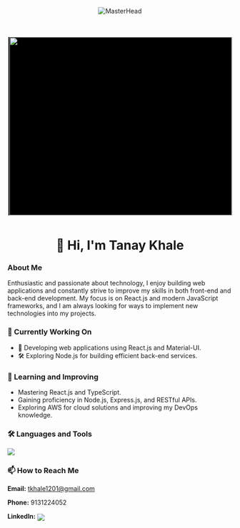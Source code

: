 <!-- MasterHead Image -->
<p align="center">
    <img src="https://maruf001-mt.github.io/Premium-Delivery/web.gif" alt="MasterHead">
</p>

<!-- Image Container -->
<div style="
    display: flex; 
    justify-content: center; 
    align-items: center; 
    height: 400px; 
    width: 500px; 
    background-color: black; 
    margin: 50px auto; 
    position: relative;">
    <img align="right" height=400 width=500 
    src="https://camo.githubusercontent.com/4d9f5ecceb711eec6e2018f38a5677dc657c9738d4a65ba3b928c41c0a45b439/68747470733a2f2f6d69726f2e6d656469756d2e636f6d2f6d61782f313336302f302a37513379765349765f7430696f4a2d5a2e676966"></img>
</div>

<!-- Heading -->
<h1 style="text-align: center;">👋 Hi, I'm Tanay Khale</h1>

<!-- About Me -->
<h3>About Me</h3>
<p>Enthusiastic and passionate about technology, I enjoy building web applications and constantly strive to improve my skills in both front-end and back-end development.  
My focus is on React.js and modern JavaScript frameworks, and I am always looking for ways to implement new technologies into my projects.</p>

<!-- Current Work -->
<h3>🔭 Currently Working On</h3>
<ul>
    <li>🚀 Developing web applications using React.js and Material-UI.</li>
    <li>🛠 Exploring Node.js for building efficient back-end services.</li>
</ul>

<!-- Learning and Improvement -->
<h3>🌱 Learning and Improving</h3>
<ul>
    <li>Mastering React.js and TypeScript.</li>
    <li>Gaining proficiency in Node.js, Express.js, and RESTful APIs.</li>
    <li>Exploring AWS for cloud solutions and improving my DevOps knowledge.</li>
</ul>

<!-- Languages and Tools -->
<h3>🛠 Languages and Tools</h3>
<p align="left">
    <a href="https://skillicons.dev">
        <img src="https://skillicons.dev/icons?i=html,css,js,ts,react,materialui,vite,nodejs,aws,bootstrap,c,cpp,java,mongodb,mysql,spring,figma,firebase,git,github" />
    </a>
</p>

<!-- Contact Info -->
<h3>📫 How to Reach Me</h3>
<p>
    <strong>Email:</strong> <a href="mailto:tkhale1201@gmail.com">tkhale1201@gmail.com</a>
</p>
<p>
    <strong>Phone:</strong> 9131224052
</p>
<p>
    <strong>LinkedIn:</strong>  
    <a href="https://linkedin.com/in/tanay-khale12">
        <img align="center" src="https://skillicons.dev/icons?i=linkedin" />
    </a>
</p>
